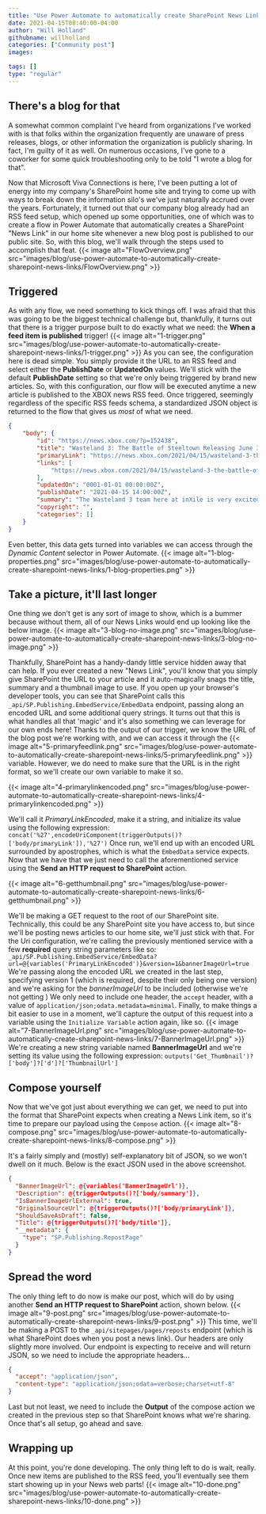 ```yaml
---
title: "Use Power Automate to automatically create SharePoint News Links from an RSS feed"
date: 2021-04-15T08:40:00-04:00
author: "Will Holland"
githubname: willholland
categories: ["Community post"]
images:

tags: []
type: "regular"
---
```


## There's a blog for that 

A somewhat common complaint I've heard from organizations I've worked
with is that folks within the organization frequently are unaware of
press releases, blogs, or other information the organization is publicly
sharing. In fact, I'm guilty of it as well. On numerous occasions,
I've gone to a coworker for some quick troubleshooting only to be told
\"I wrote a blog for that\".


Now that Microsoft Viva Connections is here, I've been putting a lot of
energy into my company's SharePoint home site and trying to come up
with ways to break down the information silo's we've just naturally
accrued over the years.
Fortunately, it turned out that our company blog already had an RSS feed
setup, which opened up some opportunities, one of which was to create a
flow in Power Automate that automatically creates a SharePoint "News
Link" in our home site whenever a new blog post is published to our
public site.
So, with this blog, we'll walk through the steps used to accomplish
that feat.
{{< image alt="FlowOverview.png" src="images/blog/use-power-automate-to-automatically-create-sharepoint-news-links/FlowOverview.png" >}}

## Triggered 

As with any flow, we need something to kick things off. I was afraid
that this was going to be the biggest technical challenge but,
thankfully, it turns out that there is a trigger purpose built to do
exactly what we need: the **When a feed item is published** trigger!
{{< image alt="1-trigger.png" src="images/blog/use-power-automate-to-automatically-create-sharepoint-news-links/1-trigger.png" >}}
As you can see, the configuration here is dead simple. You simply
provide it the URL to an RSS feed and select either the **PublishDate**
or **UpdatedOn** values. We'll stick with the default **PublishDate**
setting so that we're only being triggered by brand new articles.
So, with this configuration, our flow will be executed anytime a new
article is published to the XBOX news RSS feed.
Once triggered, seemingly regardless of the specific RSS feeds schema, a
standardized JSON object is returned to the flow that gives us *most* of
what we need.

``` JSON
{
    "body": {
        "id": "https://news.xbox.com/?p=152438",
        "title": "Wasteland 3: The Battle of Steeltown Releasing June 3 ",
        "primaryLink": "https://news.xbox.com/2021/04/15/wasteland-3-the-battle-of-steeltown-releasing-june-3/",
        "links": [
            "https://news.xbox.com/2021/04/15/wasteland-3-the-battle-of-steeltown-releasing-june-3/"
        ],
        "updatedOn": "0001-01-01 00:00:00Z",
        "publishDate": "2021-04-15 14:00:00Z",
        "summary": "The Wasteland 3 team here at inXile is very excited to announce the first narrative expansion for Wasteland 3: The Battle of Steeltown will be releasing June 3. Since the game’s launch last August, we’ve been working on adding new features, quality of life changes, and fixing bugs and improving game stability and performance. But [&#8230;]",
        "copyright": "",
        "categories": []
    }
}
```

Even better, this data gets turned into variables we can access through
the *Dynamic Content* selector in Power Automate.
{{< image alt="1-blog-properties.png" src="images/blog/use-power-automate-to-automatically-create-sharepoint-news-links/1-blog-properties.png" >}}

## Take a picture, it'll last longer 

One thing we don't get is any sort of image to show, which is a bummer
because without them, all of our News Links would end up looking like
the below image.
{{< image alt="3-blog-no-image.png" src="images/blog/use-power-automate-to-automatically-create-sharepoint-news-links/3-blog-no-image.png" >}}

Thankfully, SharePoint has a handy-dandy little service hidden away that
can help.
If you ever created a new \"News Link\", you'll know that you simply
give SharePoint the URL to your article and it auto-magically snags the
title, summary and a thumbnail image to use. If you open up your
browser's developer tools, you can see that SharePoint calls this
`_api/SP.Publishing.EmbedService/EmbedData` endpoint, passing along an
encoded URL and some additional query strings. It turns out that this is
what handles all that 'magic' and it's also something we can leverage
for our own ends here!
Thanks to the output of our trigger, we know the URL of the blog post
we're working with, and we can access it through the
{{< image alt="5-primaryfeedlink.png" src="images/blog/use-power-automate-to-automatically-create-sharepoint-news-links/5-primaryfeedlink.png" >}} variable. However, we do need to make sure that
the URL is in the right format, so we'll create our own variable to
make it so.

{{< image alt="4-primarylinkencoded.png" src="images/blog/use-power-automate-to-automatically-create-sharepoint-news-links/4-primarylinkencoded.png" >}}

We'll call it *PrimaryLinkEncoded*, make it a string, and initialize
its value using the following expression:
`concat('%27',encodeUriComponent(triggerOutputs()?['body/primaryLink']),'%27')`
Once run, we'll end up with an encoded URL surrounded by apostrophes,
which is what the `EmbedData` service expects.
Now that we have that we just need to call the aforementioned service
using the **Send an HTTP request to SharePoint** action.

{{< image alt="6-getthumbnail.png" src="images/blog/use-power-automate-to-automatically-create-sharepoint-news-links/6-getthumbnail.png" >}}


We'll be making a GET request to the root of our SharePoint site.
Technically, this could be any SharePoint site you have access to, but
since we'll be posting news articles to our home site, we'll just
stick with that.
For the Uri configuration, we're calling the previously mentioned
service with a few **required** query string parameters like so:
`_api/SP.Publishing.EmbedService/EmbedData?url=@{variables('PrimaryLinkEncoded')}&version=1&bannerImageUrl=true`
We're passing along the encoded URL we created in the last step,
specifying version 1 (which is required, despite their only being one
version) and we're asking for the *bannerImageUrl* to be included
(otherwise we're not getting )
We only need to include one header, the `accept` header, with a value of
`application/json;odata.metadata=minimal`.
Finally, to make things a bit easier to use in a moment, we'll capture
the output of this request into a variable using the
`Initialize Variable` action again, like so.
{{< image alt="7-BannerImageUrl.png" src="images/blog/use-power-automate-to-automatically-create-sharepoint-news-links/7-BannerImageUrl.png" >}}
We're creating a new string variable named **BannerImageUrl** and
we're setting its value using the following expression:
`outputs('Get_Thumbnail')?['body']?['d']?['ThumbnailUrl']`

## Compose yourself 

Now that we've got just about everything we can get, we need to put
into the format that SharePoint expects when creating a News Link item,
so it's time to prepare our payload using the `Compose` action.
{{< image alt="8-compose.png" src="images/blog/use-power-automate-to-automatically-create-sharepoint-news-links/8-compose.png" >}}

It's a fairly simply and (mostly) self-explanatory bit of JSON, so we
won't dwell on it much. Below is the exact JSON used in the above
screenshot.

``` JSON
{
  "BannerImageUrl": @{variables('BannerImageUrl')},
  "Description": @{triggerOutputs()?['body/summary']},
  "IsBannerImageUrlExternal": true,
  "OriginalSourceUrl": @{triggerOutputs()?['body/primaryLink']},
  "ShouldSaveAsDraft": false,
  "Title": @{triggerOutputs()?['body/title']},
  "__metadata": {
    "type": "SP.Publishing.RepostPage"
  }
}
```

## Spread the word 

The only thing left to do now is make our post, which will do by using
another **Send an HTTP request to SharePoint** action, shown below.
{{< image alt="9-post.png" src="images/blog/use-power-automate-to-automatically-create-sharepoint-news-links/9-post.png" >}}
This time, we'll be making a POST to the `_api/sitepages/pages/reposts`
endpoint (which is what SharePoint does when you post a news link).
Our headers are only slightly more involved. Our endpoint is expecting
to receive and will return JSON, so we need to include the appropriate
headers\...

``` JSON
{
  "accept": "application/json",
  "content-type": "application/json;odata=verbose;charset=utf-8"
}
```

Last but not least, we need to include the **Output** of the compose
action we created in the previous step so that SharePoint knows what
we're sharing.
Once that's all setup, go ahead and save.

## Wrapping up 

At this point, you're done developing. The only thing left to do is
wait, really. Once new items are published to the RSS feed, you'll
eventually see them start showing up in your News web parts!
{{< image alt="10-done.png" src="images/blog/use-power-automate-to-automatically-create-sharepoint-news-links/10-done.png" >}}

